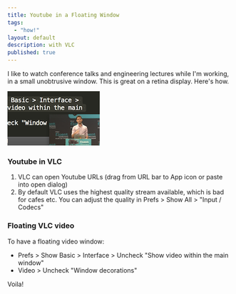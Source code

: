 ```yaml
---
title: Youtube in a Floating Window
tags: 
  - "how!"
layout: default
description: with VLC
published: true
---
```


<div class="row">
<p class="col-xs-6">I like to watch conference talks and engineering lectures while I'm working, in a small unobtrusive window. This is great on a retina display. Here's how.</p>
<p class="col-xs-6"><img alt="Floating Youtube video in VLC" src="/media/floating_vlc.png" class="img-responsive pull-right img-thumbnail"></p>
</div>

### Youtube in VLC

 1. VLC can open Youtube URLs (drag from URL bar to App icon or paste into open dialog)
 2. By default VLC uses the highest quality stream available, which is bad for cafes etc. You can adjust the quality in Prefs > Show All > "Input / Codecs"

### Floating VLC video

To have a floating video window:

 * Prefs > Show Basic > Interface > Uncheck "Show video within the main window"
 * Video > Uncheck "Window decorations"

Voila!